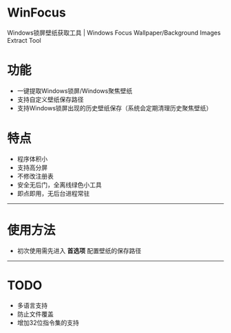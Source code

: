 # WinFocus
Windows锁屏壁纸获取工具 | Windows Focus Wallpaper/Background Images Extract Tool

# 功能
 - 一键提取Windows锁屏/Windows聚焦壁纸
 - 支持自定义壁纸保存路径
 - 支持Windows锁屏出现的历史壁纸保存（系统会定期清理历史聚焦壁纸）

# 特点
- 程序体积小
- 支持高分屏
- 不修改注册表
- 安全无后门，全离线绿色小工具
- 即点即用，无后台进程常驻

---

# 使用方法
- 初次使用需先进入 **首选项** 配置壁纸的保存路径

---
# TODO
- 多语言支持
- 防止文件覆盖
- 增加32位指令集的支持
